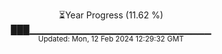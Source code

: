 <p align="center">
⏳Year Progress (11.62 %) <br>
███▁▁▁▁▁▁▁▁▁▁▁▁▁▁▁▁▁▁▁▁▁▁▁▁▁▁▁ <br>
<sub>Updated: Mon, 12 Feb 2024 12:29:32 GMT</sub>
</p>

